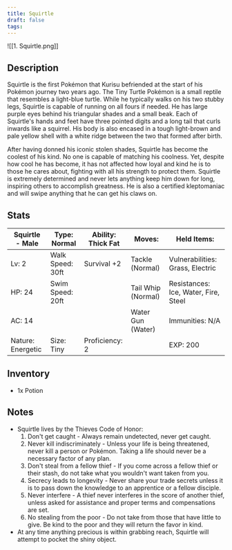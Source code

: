```yaml
---
title: Squirtle
draft: false
tags:
---
```

![[1. Squirtle.png]]
## Description
Squirtle is the first Pokémon that Kurisu befriended at the start of his Pokémon journey two years ago. The Tiny Turtle Pokémon is a small reptile that resembles a light-blue turtle. While he typically walks on his two stubby legs, Squirtle is capable of running on all fours if needed. He has large purple eyes behind his triangular shades and a small beak. Each of Squirtle's hands and feet have three pointed digits and a long tail that curls inwards like a squirrel. His body is also encased in a tough light-brown and pale yellow shell with a white ridge between the two that formed after birth.

After having donned his iconic stolen shades, Squirtle has become the coolest of his kind. No one is capable of matching his coolness. Yet, despite how cool he has become, it has not affected how loyal and kind he is to those he cares about, fighting with all his strength to protect them. Squirtle is extremely determined and never lets anything keep him down for long, inspiring others to accomplish greatness. He is also a certified kleptomaniac and will swipe anything that he can get his claws on.

## Stats
| Squirtle - Male   | Type: Normal     | Ability: Thick Fat | Moves:             | Held Items:                          |
| ----------------- | ---------------- | ------------------ | ------------------ | ------------------------------------ |
| Lv: 2             | Walk Speed: 30ft | Survival +2        | Tackle (Normal)    | Vulnerabilities: Grass, Electric     |
| HP: 24            | Swim Speed: 20ft |                    | Tail Whip (Normal) | Resistances: Ice, Water, Fire, Steel |
| AC: 14            |                  |                    | Water Gun (Water)  | Immunities: N/A                      |
| Nature: Energetic | Size: Tiny       | Proficiency: 2     |                    | EXP: 200                             |
## Inventory
- 1x Potion

## Notes
- Squirtle lives by the Thieves Code of Honor:
	1. Don't get caught - Always remain undetected, never get caught.
	2. Never kill indiscriminately - Unless your life is being threatened, never kill a person or Pokémon. Taking a life should never be a necessary factor of any plan.
	3. Don't steal from a fellow thief - If you come across a fellow thief or their stash, do not take what you wouldn't want taken from you.
	4. Secrecy leads to longevity - Never share your trade secrets unless it is to pass down the knowledge to an apprentice or a fellow disciple.
	5. Never interfere - A thief never interferes in the score of another thief, unless asked for assistance and proper terms and compensations are set.
	6. No stealing from the poor - Do not take from those that have little to give. Be kind to the poor and they will return the favor in kind.
- At any time anything precious is within grabbing reach, Squirtle will attempt to pocket the shiny object.
